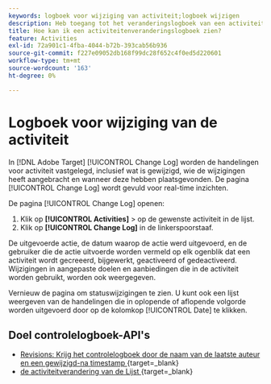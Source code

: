 ```yaml
---
keywords: logboek voor wijziging van activiteit;logboek wijzigen
description: Heb toegang tot het veranderingslogboek van een activiteit in Adobe  [!DNL Target]  om een verslag van te bekijken van wie uw activiteiten veranderde en wanneer de veranderingen voorkwamen.
title: Hoe kan ik een activiteitenveranderingslogboek zien?
feature: Activities
exl-id: 72a901c1-4fba-4044-b72b-393cab56b936
source-git-commit: f227e09052db168f99dc28f652c4f0ed5d220601
workflow-type: tm+mt
source-wordcount: '163'
ht-degree: 0%

---
```


# Logboek voor wijziging van de activiteit

In [!DNL Adobe Target] [!UICONTROL Change Log] worden de handelingen voor activiteit vastgelegd, inclusief wat is gewijzigd, wie de wijzigingen heeft aangebracht en wanneer deze hebben plaatsgevonden. De pagina [!UICONTROL Change Log] wordt gevuld voor real-time inzichten.

De pagina [!UICONTROL Change Log] openen:

1. Klik op **[!UICONTROL Activities]** > op de gewenste activiteit in de lijst.
1. Klik op **[!UICONTROL Change Log]** in de linkerspoorstaaf.

De uitgevoerde actie, de datum waarop de actie werd uitgevoerd, en de gebruiker die de actie uitvoerde worden vermeld op elk ogenblik dat een activiteit wordt gecreeerd, bijgewerkt, geactiveerd of gedeactiveerd. Wijzigingen in aangepaste doelen en aanbiedingen die in de activiteit worden gebruikt, worden ook weergegeven.

Vernieuw de pagina om statuswijzigingen te zien. U kunt ook een lijst weergeven van de handelingen die in oplopende of aflopende volgorde worden uitgevoerd door op de kolomkop [!UICONTROL Date] te klikken.

## Doel controlelogboek-API&#39;s

* [&#x200B; Revisions: Krijg het controlelogboek door de naam van de laatste auteur en een gewijzigd-na timestamp &#x200B;](https://developer.adobe.com/target/administer/admin-api/#tag/Revisions){target=_blank}
* [&#x200B; de activiteitverandering van de Lijst &#x200B;](https://developer.adobe.com/target/administer/admin-api/#tag/Activities/operation/getChangelog){target=_blank}




